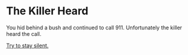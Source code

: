 # The Killer Heard 

You hid behind a bush and continued to call 911. Unfortunately the killer heard the call. 

[Try to stay silent.](die2.md)
